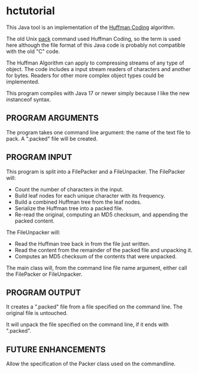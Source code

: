 hctutorial
==========

This Java tool is an implementation of the [Huffman Coding](https://en.wikipedia.org/wiki/Huffman_coding)
algorithm.

The old Unix [pack](https://www.unix.com/man-page/linux/1/pack/) command
used Huffman Coding, so the term is used here although the file
format of this Java code is probably not compatible with the old "C" code.

The Huffman Algorithm can apply to compressing streams of any type of object.
The code includes a input stream readers of characters and another for bytes.
Readers for other more complex object types could be implemented.

This program compiles with Java 17 or newer simply because I like the new instanceof syntax.

PROGRAM ARGUMENTS
-----------------
The program takes one command line argument: the name of the text file to pack. A ".packed" file will be created.

PROGRAM INPUT
-------------
This program is split into a FilePacker and a FileUnpacker.
The FilePacker will:

- Count the number of characters in the input.
- Build leaf nodes for each unique character with its frequency.
- Build a combined Huffman tree from the leaf nodes.
- Serialize the Huffman tree into a packed file.
- Re-read the original, computing an MD5 checksum, and appending the packed content.

The FileUnpacker will:
- Read the Huffman tree back in from the file just written.
- Read the content from the remainder of the packed file and unpacking it.
- Computes an MD5 checksum of the contents that were unpacked.

The main class will, from the command line file name argument, either call the FilePacker or FileUnpacker.

PROGRAM OUTPUT
--------------
It creates a ".packed" file from a file specified on the command line.
The original file is untouched.

It will unpack the file specified on the command line, if it ends with ".packed".

FUTURE ENHANCEMENTS
-------------------

Allow the specification of the Packer class used on the commandline.
